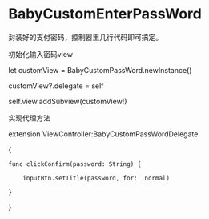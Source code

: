 # BabyCustomEnterPassWord
封装好的支付密码，控制器里几行代码即可搞定。

初始化输入密码view

let customView = BabyCustomPassWord.newInstance()

customView?.delegate = self

self.view.addSubview(customView!)


实现代理方法

extension ViewController:BabyCustomPassWordDelegate

{

    func clickConfirm(password: String) {  
    
        inputBtn.setTitle(password, for: .normal)    
        
    }      
    
}

